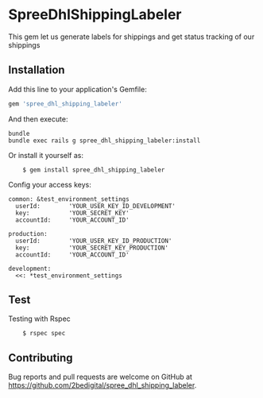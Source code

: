 # SpreeDhlShippingLabeler

This gem let us generate labels for shippings and get status tracking of our shippings

## Installation

Add this line to your application's Gemfile:

```ruby
gem 'spree_dhl_shipping_labeler'
```

And then execute:

```shell
bundle
bundle exec rails g spree_dhl_shipping_labeler:install
```

Or install it yourself as:

```shell
    $ gem install spree_dhl_shipping_labeler
```

Config your access keys:
```
common: &test_environment_settings
  userId:        'YOUR_USER_KEY_ID_DEVELOPMENT'
  key:           'YOUR_SECRET_KEY'
  accountId:     'YOUR_ACCOUNT_ID'

production:
  userId:        'YOUR_USER_KEY_ID_PRODUCTION'
  key:           'YOUR_SECRET_KEY_PRODUCTION'
  accountId:     'YOUR_ACCOUNT_ID'

development:
  <<: *test_environment_settings

```
## Test
Testing with Rspec

```shell
    $ rspec spec
```

## Contributing

Bug reports and pull requests are welcome on GitHub at https://github.com/2bedigital/spree_dhl_shipping_labeler.

